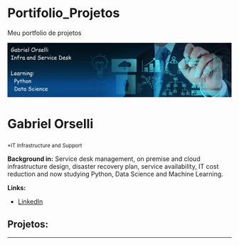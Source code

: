 # Portifolio_Projetos
Meu portfolio de projetos


<p align="center">
  <img src="Infra_banner_GO.jpg" >
</p>

# Gabriel Orselli
<sub>*IT Infrastructure and Support</sub>


**Background in:** Service desk management, on premise and cloud infrastructure design, disaster recovery plan, service availability, IT cost reduction and now studying Python, Data Science and Machine Learning.

**Links:**
* [LinkedIn](https://www.linkedin.com/in/gabriel-veras-orselli-5a005824/)


## Projetos:


---

